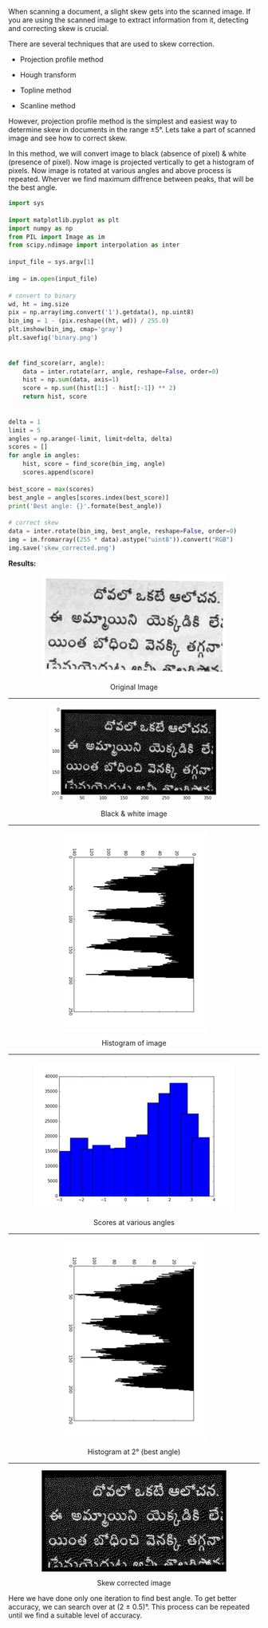 <!--
.. title: Detect & Correct Skew In Images Using Python
.. slug: detect-correct-skew-images-python
.. date: 2016-11-12 12:11:17 UTC
.. tags: skew, ocr, image processing, featured
.. category: python
.. link:
.. description: How to find skew in images to OCR them and fix the skew?
.. type: text
-->

When scanning a document, a slight skew gets into the scanned image. If you are using the scanned image to extract information from it, detecting and correcting skew is crucial.

There are several techniques that are used to skew correction.

- Projection profile method
- Hough transform

- Topline method

- Scanline method

However, projection profile method is the simplest and easiest way to determine skew in documents in the range ±5°. Lets take a part of scanned image and see how to correct skew.

In this method, we will convert image to black (absence of pixel) & white (presence of pixel). Now image is projected vertically to get a histogram of pixels. Now image is rotated at various angles and above process is repeated. Wherver we find maximum diffrence between peaks, that will be the best angle.


```py
import sys

import matplotlib.pyplot as plt
import numpy as np
from PIL import Image as im
from scipy.ndimage import interpolation as inter

input_file = sys.argv[1]

img = im.open(input_file)

# convert to binary
wd, ht = img.size
pix = np.array(img.convert('1').getdata(), np.uint8)
bin_img = 1 - (pix.reshape((ht, wd)) / 255.0)
plt.imshow(bin_img, cmap='gray')
plt.savefig('binary.png')


def find_score(arr, angle):
    data = inter.rotate(arr, angle, reshape=False, order=0)
    hist = np.sum(data, axis=1)
    score = np.sum((hist[1:] - hist[:-1]) ** 2)
    return hist, score


delta = 1
limit = 5
angles = np.arange(-limit, limit+delta, delta)
scores = []
for angle in angles:
    hist, score = find_score(bin_img, angle)
    scores.append(score)

best_score = max(scores)
best_angle = angles[scores.index(best_score)]
print('Best angle: {}'.formate(best_angle))

# correct skew
data = inter.rotate(bin_img, best_angle, reshape=False, order=0)
img = im.fromarray((255 * data).astype("uint8")).convert("RGB")
img.save('skew_corrected.png')
```

**Results:**

<p align="center"><img align="center" src="/skew_python/original.png" /></p>
<p align="center">Original Image</p>
<hr>

<p align="center"><img align="center" src="/skew_python/gray.png" /></p>
<p align="center">Black & white image</p>
<hr>

<p align="center"><img align="center" src="/skew_python/hist_0.png" /></p>
<p align="center">Histogram of image</p>
<hr>

<p align="center"><img align="center" src="/skew_python/hist_scores.png" /></p>
<p align="center">Scores at various angles</p>
<hr>

<p align="center"><img align="center" src="/skew_python/hist_best.png" /></p>
<p align="center">Histogram at 2° (best angle)</p>
<hr>

<p align="center"><img align="center" src="/skew_python/skew_corrected.png" /></p>
<p align="center">Skew corrected image</p>


Here we have done only one iteration to find best angle. To get better accuracy, we can search over at (2 ± 0.5)°. This process can be repeated until we find a suitable level of accuracy.
